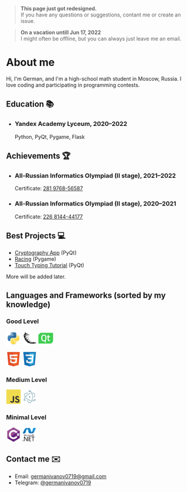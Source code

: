 > **This page just got redesigned.** <br />
> If you have any questions or suggestions, contant me or create an issue.

> **On a vacation untill Jun 17, 2022** <br />
> I might often be offline, but you can always just leave me an email.

# About me

Hi, I'm German, and I'm a high-school math student in Moscow, Russia. I love coding and participating in programming contests.

## Education :books:

- ### Yandex Academy Lyceum, 2020–2022
  Python, PyQt, Pygame, Flask

## Achievements :trophy:

- ### All-Russian Informatics Olympiad (II stage), 2021–2022
  Certificate: [281 9768-56587](certificates/VsOSh8th.pdf)
- ### All-Russian Informatics Olympiad (II stage), 2020–2021
  Certificate: [226 8144-44177](certificates/VsOSh7th.pdf)

## Best Projects :computer:

- [Cryptography App](https://github.com/germanivanov0719/Cryptography) (PyQt)
- [Racing](https://github.com/germanivanov0719/Racing) (Pygame)
- [Touch Typing Tutorial](https://github.com/germanivanov0719/touch-typing-tutorial) (PyQt)

More will be added later.

## Languages and Frameworks (sorted by my knowledge)

### Good Level

[<img src="src/python-original.svg" alt="Python Icon" width=40px>](https://python.org)
[<img src="src/flask-original.svg" alt="Flask Icon" width=40px>](https://flask.palletsprojects.com/en/2.1.x/)
[<img src="src/qt-original.svg" alt="PyQt Icon" width=40px>](https://doc.qt.io/qtforpython/)

[<img src="src/html5-original.svg" alt="HTML5 Icon" width=40px>](https://developer.mozilla.org/en-US/docs/Web/HTML)
[<img src="src/css3-original.svg" alt="CSS3 Icon" width=40px>](https://developer.mozilla.org/en-US/docs/Web/CSS)

### Medium Level

[<img src="src/javascript-original.svg" alt="JavaScript Icon" width=40px>](https://developer.mozilla.org/en-US/docs/Web/JavaScript)
[<img src="src/electron-original.svg" alt="Electron Icon" width=40px>](https://www.electronjs.org/)

### Minimal Level

[<img src="src/csharp-original.svg" alt="CSharp Icon" width=40px>](https://docs.microsoft.com/en-us/dotnet/csharp/)
[<img src="src/dot-net-original-wordmark.svg" alt=".NET Icon" width=40px>](https://dotnet.microsoft.com/en-us/)

## Contact me :envelope:

- Email: germanivanov0719@gmail.com
- Telegram: [@germanivanov0719](https://t.me/germanivanov0719)
